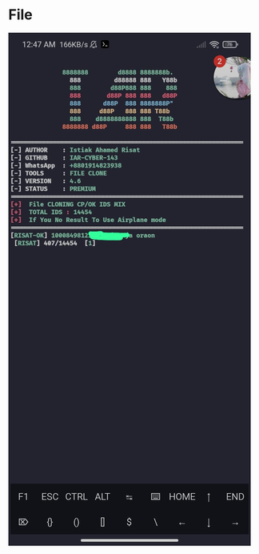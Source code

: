 # File

![IMG-20220907-WA0005](https://github.com/IAR-CYBER-143/File/blob/main/IMG-20220907-WA0005.jpg)
